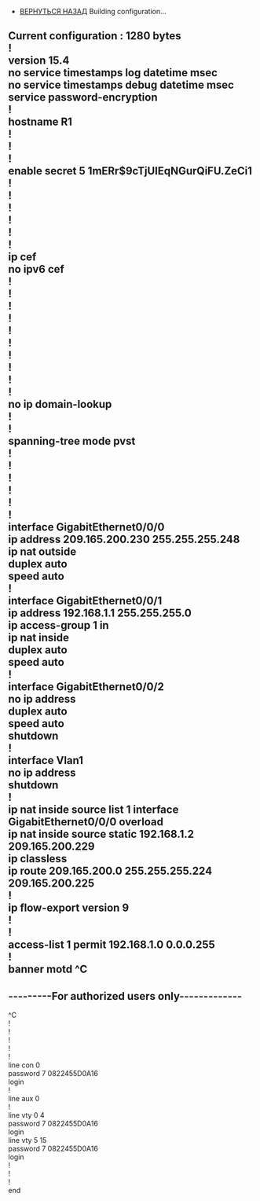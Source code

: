 - [ВЕРНУТЬСЯ НАЗАД](https://github.com/Art1shock/otus-networks/tree/main/labs/lab11)
Building configuration...  
  
Current configuration : 1280 bytes  
!  
version 15.4  
no service timestamps log datetime msec  
no service timestamps debug datetime msec  
service password-encryption  
!  
hostname R1  
!  
!  
!  
enable secret 5 $1$mERr$9cTjUIEqNGurQiFU.ZeCi1  
!  
!  
!  
!  
!  
!  
ip cef  
no ipv6 cef  
!  
!  
!  
!  
!  
!  
!  
!  
!  
!  
no ip domain-lookup  
!  
!  
spanning-tree mode pvst  
!  
!  
!  
!  
!  
!  
interface GigabitEthernet0/0/0  
 ip address 209.165.200.230 255.255.255.248  
 ip nat outside  
 duplex auto  
 speed auto  
!  
interface GigabitEthernet0/0/1  
 ip address 192.168.1.1 255.255.255.0  
 ip access-group 1 in  
 ip nat inside  
 duplex auto  
 speed auto  
!  
interface GigabitEthernet0/0/2  
 no ip address  
 duplex auto  
 speed auto  
 shutdown  
!  
interface Vlan1  
 no ip address  
 shutdown  
!  
ip nat inside source list 1 interface GigabitEthernet0/0/0 overload  
ip nat inside source static 192.168.1.2 209.165.200.229   
ip classless  
ip route 209.165.200.0 255.255.255.224 209.165.200.225   
!  
ip flow-export version 9  
!  
!  
access-list 1 permit 192.168.1.0 0.0.0.255  
!  
banner motd ^C  
-----------------------------------------------  
---------For authorized users only-------------  
-----------------------------------------------  
^C  
!  
!  
!  
!  
!  
line con 0  
 password 7 0822455D0A16  
 login  
!  
line aux 0  
!  
line vty 0 4  
 password 7 0822455D0A16  
 login  
line vty 5 15  
 password 7 0822455D0A16  
 login  
!  
!  
!  
end  

